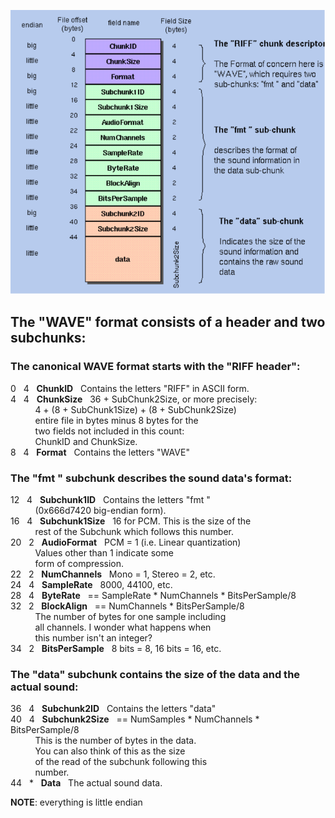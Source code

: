 
![screenshot](WAV_format.png)

## The **"WAVE"** format consists of a header and two subchunks:

### The canonical WAVE format starts with the **"RIFF header"**:<br>
0 &nbsp; 4 &nbsp; **ChunkID** &nbsp; Contains the letters "RIFF" in ASCII form.<br>
4 &nbsp; 4 &nbsp; **ChunkSize** &nbsp; 36 + SubChunk2Size, or more precisely:<br>
&nbsp; &nbsp; &nbsp; &nbsp; &nbsp; 4 + (8 + SubChunk1Size) + (8 + SubChunk2Size)<br>
&nbsp; &nbsp; &nbsp; &nbsp; &nbsp; entire file in bytes minus 8 bytes for the<br>
&nbsp; &nbsp; &nbsp; &nbsp; &nbsp; two fields not included in this count:<br>
&nbsp; &nbsp; &nbsp; &nbsp; &nbsp; ChunkID and ChunkSize.<br>
8 &nbsp; 4 &nbsp; **Format** &nbsp; Contains the letters "WAVE"<br>

### The **"fmt "** subchunk describes the sound data's format:<br> 
12 &nbsp; 4 &nbsp; **Subchunk1ID** &nbsp; Contains the letters "fmt "<br>
&nbsp; &nbsp; &nbsp; &nbsp; &nbsp; (0x666d7420 big-endian form). <br>
16 &nbsp; 4 &nbsp; **Subchunk1Size** &nbsp; 16 for PCM.  This is the size of the<br>
&nbsp; &nbsp; &nbsp; &nbsp; &nbsp; rest of the Subchunk which follows this number.<br>
20 &nbsp; 2 &nbsp; **AudioFormat** &nbsp; PCM = 1 (i.e. Linear quantization)<br>
&nbsp; &nbsp; &nbsp; &nbsp; &nbsp; Values other than 1 indicate some<br>
&nbsp; &nbsp; &nbsp; &nbsp; &nbsp; form of compression.<br>
22 &nbsp; 2 &nbsp; **NumChannels** &nbsp; Mono = 1, Stereo = 2, etc.<br>
24 &nbsp; 4 &nbsp; **SampleRate** &nbsp; 8000, 44100, etc.<br>
28 &nbsp; 4 &nbsp; **ByteRate** &nbsp; == SampleRate * NumChannels * BitsPerSample/8<br>
32 &nbsp; 2 &nbsp; **BlockAlign** &nbsp; == NumChannels * BitsPerSample/8<br>
&nbsp; &nbsp; &nbsp; &nbsp; &nbsp; The number of bytes for one sample including<br>
&nbsp; &nbsp; &nbsp; &nbsp; &nbsp; all channels. I wonder what happens when<br>
&nbsp; &nbsp; &nbsp; &nbsp; &nbsp; this number isn't an integer?<br>
34 &nbsp; 2 &nbsp; **BitsPerSample** &nbsp; 8 bits = 8, 16 bits = 16, etc.<br> 
  
### The **"data"** subchunk contains the size of the data and the actual sound:<br>
36 &nbsp; 4 &nbsp; **Subchunk2ID** &nbsp; Contains the letters "data"<br>
40 &nbsp; 4 &nbsp; **Subchunk2Size** &nbsp; == NumSamples * NumChannels * BitsPerSample/8<br>
&nbsp; &nbsp; &nbsp; &nbsp; &nbsp; This is the number of bytes in the data.<br>
&nbsp; &nbsp; &nbsp; &nbsp; &nbsp; You can also think of this as the size<br>
&nbsp; &nbsp; &nbsp; &nbsp; &nbsp; of the read of the subchunk following this<br>
&nbsp; &nbsp; &nbsp; &nbsp; &nbsp; number.<br>
44 &nbsp; * &nbsp; **Data** &nbsp; The actual sound data.<br>

**NOTE**: everything is little endian
